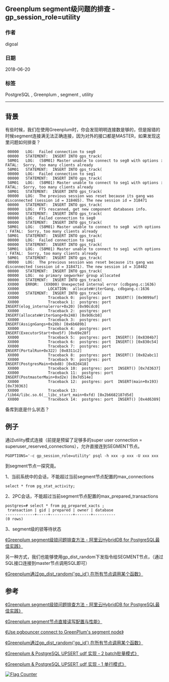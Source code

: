 ## Greenplum segment级问题的排查 - gp_session_role=utility  
                                                           
### 作者                                                           
digoal                                                           
                                                           
### 日期                                                           
2018-06-20                                                        
                                                           
### 标签                                                           
PostgreSQL , Greenplum , segment , utility   
                                                           
----                                                           
                                                           
## 背景    
有些时候，我们在使用Greenplum时，你会发现明明连接数是够的，但是报错的时候segment连接满无法正确连接，因为对外的接口都是MASTER，如果发现这里问题如何排查？  
  
  
```  
 00000   LOG:  Failed connection to seg0   
 00000   STATEMENT:  INSERT INTO gps_track(  
 58M01   LOG:  (58M01) Master unable to connect to seg0 with options : FATAL:  Sorry, too many clients already  
 58M01   STATEMENT:  INSERT INTO gps_track(  
 00000   LOG:  Failed connection to seg1   
 00000   STATEMENT:  INSERT INTO gps_track(  
 58M01   LOG:  (58M01) Master unable to connect to seg1 with options : FATAL:  Sorry, too many clients already  
 58M01   STATEMENT:  INSERT INTO gps_track(  
 00000   LOG:  The previous session was reset because its gang was disconnected (session id = 318465). The new session id = 318471  
 00000   STATEMENT:  INSERT INTO gps_track(  
 00000   LOG:  FTS rescanned, get new component databases info.  
 00000   STATEMENT:  INSERT INTO gps_track(  
 00000   LOG:  Failed connection to seg0   
 00000   STATEMENT:  INSERT INTO gps_track(  
 58M01   LOG:  (58M01) Master unable to connect to seg0  with options : FATAL:  Sorry, too many clients already  
 58M01   STATEMENT:  INSERT INTO gps_track(  
 00000   LOG:  Failed connection to seg1   
 00000   STATEMENT:  INSERT INTO gps_track(  
 58M01   LOG:  (58M01) Master unable to connect to seg1  with options : FATAL:  Sorry, too many clients already  
 58M01   STATEMENT:  INSERT INTO gps_track(  
 00000   LOG:  The previous session was reset because its gang was disconnected (session id = 318471). The new session id = 318482  
 00000   STATEMENT:  INSERT INTO gps_track(  
 00000   LOG:  no primary segworker group allocated  
 00000   STATEMENT:  INSERT INTO gps_track(  
 XX000   ERROR:  (XX000) Unexpected internal error (cdbgang.c:1636)  
 XX000             LOCATION:  allocateWriterGang, cdbgang.c:1636  
 XX000   STATEMENT:  INSERT INTO gps_track(  
 XX000             Traceback 0:  postgres: port  INSERT() [0x9099af]  
 XX000             Traceback 1:  postgres: port  INSERT(elog_internalerror+0x20) [0x90cdc0]  
 XX000             Traceback 2:  postgres: port  INSERT(allocateWriterGang+0x248) [0x9d6cb8]  
 XX000             Traceback 3:  postgres: port  INSERT(AssignGangs+0x28b) [0x6b689b]  
 XX000             Traceback 4:  postgres: port  INSERT(ExecutorStart+0xe5f) [0x69e28f]  
 XX000             Traceback 5:  postgres: port  INSERT() [0x8304b7]  
 XX000             Traceback 6:  postgres: port  INSERT() [0x830c54]  
 XX000             Traceback 7:  postgres: port  INSERT(PortalRun+0x322) [0x8311c2]  
 XX000             Traceback 8:  postgres: port  INSERT() [0x82abc1]  
 XX000             Traceback 9:  postgres: port  INSERT(PostgresMain+0xbd8) [0x82d418]  
 XX000             Traceback 10:  postgres: port  INSERT() [0x7d3637]  
 XX000             Traceback 11:  postgres: port  INSERT(PostmasterMain+0xd2e) [0x7d514e]  
 XX000             Traceback 12:  postgres: port  INSERT(main+0x193) [0x730363]  
 XX000             Traceback 13:  /lib64/libc.so.6(__libc_start_main+0xfd) [0x2b6682187d5d]  
 XX000             Traceback 14:  postgres: port  INSERT() [0x4d6389]  
```  
  
备库到底是什么状态？  
  
## 例子  
  
通过utility模式连接（前提是预留了足够多的super user connection = superuser_reserved_connections），允许直接连到SEGMENT节点。  
  
```  
PGOPTIONS='-c gp_session_role=utility' psql -h xxx -p xxx -U xxx xxx  
```  
  
到segment节点一探究竟。  
  
1、当前系统中的会话，不能超过当前segment节点配置的max_connections  
  
```  
select * from pg_stat_activity;   
```  
  
2、2PC会话，不能超过当前segment节点配置的max_prepared_transactions  
  
```  
postgres=# select * from pg_prepared_xacts ;  
 transaction | gid | prepared | owner | database   
-------------+-----+----------+-------+----------  
(0 rows)  
```  
  
3、segment级的锁等待状态  
  
[《Greenplum segment级锁问题排查方法 - 阿里云HybridDB for PostgreSQL最佳实践》](../201708/20170822_01.md)    
  
另一种方式，我们也能够使用gp_dist_random下发指令给SEGMENT节点，（通过SQL接口连接到master节点调用SQL即可）  
  
[《Greenplum通过gp_dist_random('gp_id') 在所有节点调用某个函数》](../201603/20160309_01.md)    
  
## 参考  
  
[《Greenplum segment级锁问题排查方法 - 阿里云HybridDB for PostgreSQL最佳实践》](../201708/20170822_01.md)    
  
[《Greenplum segment节点直接读写配置与性能》](../201604/20160407_02.md)    
  
[《Use pgbouncer connect to GreenPlum's segment node》](../201201/20120113_03.md)    
  
[《Greenplum通过gp_dist_random('gp_id') 在所有节点调用某个函数》](../201603/20160309_01.md)    
  
[《Greenplum & PostgreSQL UPSERT udf 实现 - 2 batch批量模式》](../201806/20180605_01.md)    
  
[《Greenplum & PostgreSQL UPSERT udf 实现 - 1 单行模式》](../201806/20180604_01.md)    
  
   
  
  
<a rel="nofollow" href="http://info.flagcounter.com/h9V1"  ><img src="http://s03.flagcounter.com/count/h9V1/bg_FFFFFF/txt_000000/border_CCCCCC/columns_2/maxflags_12/viewers_0/labels_0/pageviews_0/flags_0/"  alt="Flag Counter"  border="0"  ></a>  
  
